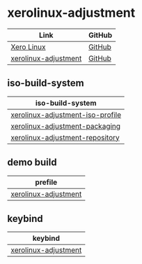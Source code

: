
# xerolinux-adjustment

| Link | GitHub |
| --- | --- |
| [Xero Linux](https://xerolinux.xyz/) | [GitHub](https://github.com/XeroLinux) |
| [xerolinux-adjustment](https://samwhelp.github.io/xerolinux-adjustment/) | [GitHub](https://github.com/samwhelp/xerolinux-adjustment) |


## iso-build-system

| iso-build-system |
| --- |
| [xerolinux-adjustment-iso-profile](https://github.com/samwhelp/xerolinux-adjustment/tree/main/project/xerolinux-adjustment-system/xerolinux-adjustment-iso-profile) |
| [xerolinux-adjustment-packaging](https://github.com/samwhelp/xerolinux-adjustment/tree/main/project/xerolinux-adjustment-system/xerolinux-adjustment-packaging) |
| [xerolinux-adjustment-repository](https://github.com/samwhelp/xerolinux-adjustment/tree/main/project/xerolinux-adjustment-system/xerolinux-adjustment-repository) |


## demo build

| prefile |
| --- |
| [xerolinux-adjustment](https://github.com/samwhelp/xerolinux-adjustment/tree/main/project/xerolinux-adjustment-system/xerolinux-adjustment-iso-profile/recipe/demo/xerolinux-adjustment/build-from-prefile) |


## keybind

| keybind |
| --- |
| [xerolinux-adjustment](https://samwhelp.github.io/xerolinux-adjustment/read/config/xerolinux-adjustment/keybind.html)

